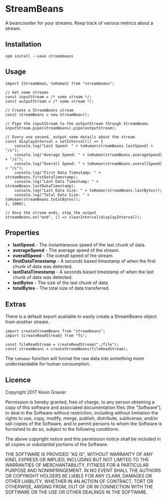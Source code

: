 StreamBeans
===========

A beancounter for your streams. Keep track of various metrics about a stream.

## Installation

```
npm install --save streambeans
```

## Usage

```ecmascript 6
import {StreamBean, toHuman} from "streambeans";

// Get some streams
const inputStream = /* some stream */;
const outputStream = /* some stream */;

// Create a StreamBeans stream
const streamBeans = new StreamBean();

// Pipe the inputStream to the outputStream through StreamBeams 
inputStream.pipe(streamBeans).pipe(outputStream);

// Every one second, output some details about the stream
const displayInterval = setInterval(() => {
    console.log("Last Speed: " + toHuman(streamBeans.lastSpeed) + "/s");
    console.log("Average Speed: " + toHuman(streamBeans.averageSpeed) + "/s");
    console.log("Overall Speed: " + toHuman(streamBeans.overallSpeed) + "/s");
    console.log("First Data Timestamp: " + streamBeans.firstDataTimestamp);
    console.log("Last Data Timestamp: " + streamBeans.lastDataTimestamp);
    console.log("Last Data Size: " + toHuman(streamBeans.lastBytes));
    console.log("Total Data Size: " + toHuman(streamBeans.totalBytes));
}, 1000);

// Once the stream ends, stop the output
streamBeans.on("end", () => clearInterval(displayInterval));
````

## Properties

- **lastSpeed** - The instantaneous speed of the last chunk of data.
- **averageSpeed** - The average speed of the stream.
- **overallSpeed** - The overall speed of the stream.
- **firstDataTimestamp** - A seconds based timestamp of when the first chunk of data was detected.
- **lastDataTimestamp** - A seconds based timestamp of when the last chunk of data was detected.
- **lastBytes** - The size of the last chunk of data.
- **totalBytes** - The total size of data transferred.

## Extras

There is a default export available to easily create a StreamBeans object from another stream.

``` ecmascript 6
import createStreamBeans from "streambeans";
import {createReadStream} from "fs";

const fileReadStream = createReadStream("./file");
const streamBeans = createStreamBeans(fileReadStream);
````

The `toHuman` function will format the raw data into something more understandable
for human consumption.

## Licence

Copyright 2017 Kevin Gravier

Permission is hereby granted, free of charge, to any person obtaining a copy of this software and
associated documentation files (the "Software"), to deal in the Software without restriction, including
without limitation the rights to use, copy, modify, merge, publish, distribute, sublicense, and/or sell
copies of the Software, and to permit persons to whom the Software is furnished to do so, subject to the
following conditions:

The above copyright notice and this permission notice shall be included in all copies or substantial
portions of the Software.

THE SOFTWARE IS PROVIDED "AS IS", WITHOUT WARRANTY OF ANY KIND, EXPRESS OR IMPLIED, INCLUDING BUT NOT
LIMITED TO THE WARRANTIES OF MERCHANTABILITY, FITNESS FOR A PARTICULAR PURPOSE AND NONINFRINGEMENT. IN
NO EVENT SHALL THE AUTHORS OR COPYRIGHT HOLDERS BE LIABLE FOR ANY CLAIM, DAMAGES OR OTHER LIABILITY,
WHETHER IN AN ACTION OF CONTRACT, TORT OR OTHERWISE, ARISING FROM, OUT OF OR IN CONNECTION WITH THE
SOFTWARE OR THE USE OR OTHER DEALINGS IN THE SOFTWARE.
